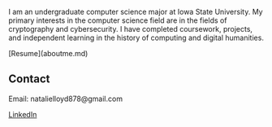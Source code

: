 <p>I am an undergraduate computer science major at Iowa State University. My primary interests in the computer science field are in the fields of cryptography and cybersecurity. I have completed coursework, projects, and independent learning in the history of computing and digital humanities.</p>
[Resume](aboutme.md)
<h2>Contact</h2>
<p>Email: natalielloyd878@gmail.com</p>
<a href= 'https://www.linkedin.com/in/natalie-lloyd/'>LinkedIn</a>
